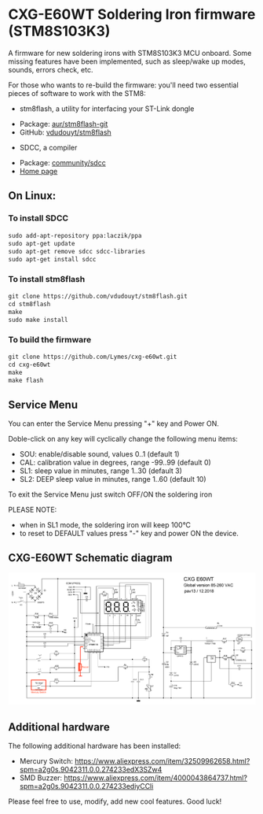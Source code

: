# CXG-E60WT Soldering Iron firmware (STM8S103K3)

A firmware for new soldering irons with STM8S103K3 MCU onboard. Some missing features have been implemented, such as sleep/wake up modes, sounds, errors check, etc. 

For those who wants to re-build the firmware: you'll need two essential pieces of software to work with the STM8:

- stm8flash, a utility for interfacing your ST-Link dongle
* Package: [aur/stm8flash-git](https://aur.archlinux.org/packages/stm8flash-git/)
* GitHub: [vdudouyt/stm8flash](https://github.com/vdudouyt/stm8flash)
- SDCC, a compiler
* Package: [community/sdcc](https://www.archlinux.org/packages/?q=sdcc)
* [Home page](https://sourceforge.net/projects/sdcc/files/snapshot_builds/)

## On Linux:

### To install SDCC
```
sudo add-apt-repository ppa:laczik/ppa
sudo apt-get update
sudo apt-get remove sdcc sdcc-libraries
sudo apt-get install sdcc
```
### To install stm8flash
```
git clone https://github.com/vdudouyt/stm8flash.git
cd stm8flash
make
sudo make install
```
### To build the firmware
```
git clone https://github.com/Lymes/cxg-e60wt.git
cd cxg-e60wt
make
make flash
```

## Service Menu
You can enter the Service Menu pressing "+" key and Power ON.

Doble-click on any key will cyclically change the following menu items:
* SOU: enable/disable sound, values 0..1 (default 1)
* CAL: calibration value in degrees, range -99..99 (default 0)
* SL1: sleep value in minutes, range 1..30 (default 3)
* SL2: DEEP sleep value in minutes, range 1..60 (default 10)

To exit the Service Menu just switch OFF/ON the soldering iron

PLEASE NOTE: 
* when in SL1 mode, the soldering iron will keep 100°C
* to reset to DEFAULT values press "-" key and power ON the device.


## CXG-E60WT Schematic diagram

![CXG-E60WT Scheme](/images/scheme.gif)

## Additional hardware

The following additional hardware has been installed:
- Mercury Switch: https://www.aliexpress.com/item/32509962658.html?spm=a2g0s.9042311.0.0.274233edX3SZw4
- SMD Buzzer:   https://www.aliexpress.com/item/4000043864737.html?spm=a2g0s.9042311.0.0.274233ediyCCli


Please feel free to use, modify, add new cool features.  Good luck!
